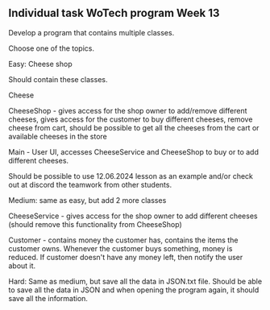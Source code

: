 ## Individual task WoTech program Week 13
Develop a program that contains multiple classes.

Choose one of the topics.

Easy: Cheese shop

Should contain these classes.

Cheese 

CheeseShop - gives access for the shop owner to add/remove different cheeses, gives access for the customer to buy different cheeses, remove cheese from cart, should be possible to get all the cheeses from the cart or available cheeses in the store

Main - User UI, accesses CheeseService and CheeseShop to buy or to add different cheeses.

Should be possible to use 12.06.2024 lesson as an example and/or check out at discord the teamwork from other students.



Medium: same as easy, but add 2 more classes

CheeseService - gives access for the shop owner to add different cheeses (should remove this functionality from CheeseShop)

Customer - contains money the customer has, contains the items the customer owns. Whenever the customer buys something, money is reduced. If customer doesn't have any money left, then notify the user about it.



Hard: Same as medium, but save all the data in JSON.txt file. Should be able to save all the data in JSON and when opening the program again, it should save all the information.
